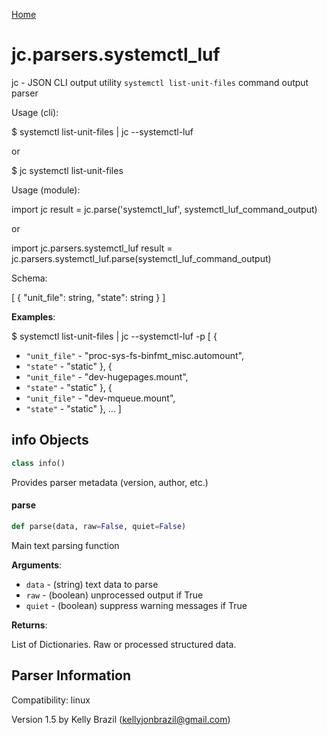 [Home](https://kellyjonbrazil.github.io/jc/)
<a id="jc.parsers.systemctl_luf"></a>

# jc.parsers.systemctl\_luf

jc - JSON CLI output utility `systemctl list-unit-files` command output
parser

Usage (cli):

$ systemctl list-unit-files | jc --systemctl-luf

or

$ jc systemctl list-unit-files

Usage (module):

import jc
result = jc.parse('systemctl_luf', systemctl_luf_command_output)

or

import jc.parsers.systemctl_luf
result = jc.parsers.systemctl_luf.parse(systemctl_luf_command_output)

Schema:

[
{
"unit_file":   string,
"state":       string
}
]

**Examples**:

  
  $ systemctl list-unit-files | jc --systemctl-luf -p
  [
  {
- `"unit_file"` - "proc-sys-fs-binfmt_misc.automount",
- `"state"` - "static"
  },
  {
- `"unit_file"` - "dev-hugepages.mount",
- `"state"` - "static"
  },
  {
- `"unit_file"` - "dev-mqueue.mount",
- `"state"` - "static"
  },
  ...
  ]

<a id="jc.parsers.systemctl_luf.info"></a>

## info Objects

```python
class info()
```

Provides parser metadata (version, author, etc.)

<a id="jc.parsers.systemctl_luf.parse"></a>

#### parse

```python
def parse(data, raw=False, quiet=False)
```

Main text parsing function

**Arguments**:

  
- `data` - (string)  text data to parse
- `raw` - (boolean) unprocessed output if True
- `quiet` - (boolean) suppress warning messages if True
  

**Returns**:

  
  List of Dictionaries. Raw or processed structured data.

## Parser Information
Compatibility:  linux

Version 1.5 by Kelly Brazil (kellyjonbrazil@gmail.com)
